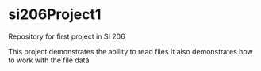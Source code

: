 # si206Project1
Repository for first project in SI 206

This project demonstrates the ability to read files
It also demonstrates how to work with the file data